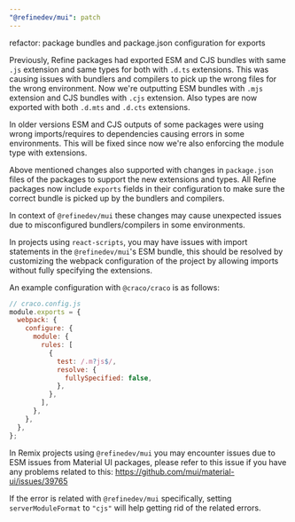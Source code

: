 ```yaml
---
"@refinedev/mui": patch
---
```


refactor: package bundles and package.json configuration for exports

Previously, Refine packages had exported ESM and CJS bundles with same `.js` extension and same types for both with `.d.ts` extensions. This was causing issues with bundlers and compilers to pick up the wrong files for the wrong environment. Now we're outputting ESM bundles with `.mjs` extension and CJS bundles with `.cjs` extension. Also types are now exported with both `.d.mts` and `.d.cts` extensions.

In older versions ESM and CJS outputs of some packages were using wrong imports/requires to dependencies causing errors in some environments. This will be fixed since now we're also enforcing the module type with extensions.

Above mentioned changes also supported with changes in `package.json` files of the packages to support the new extensions and types. All Refine packages now include `exports` fields in their configuration to make sure the correct bundle is picked up by the bundlers and compilers.

In context of `@refinedev/mui` these changes may cause unexpected issues due to misconfigured bundlers/compilers in some environments.

In projects using `react-scripts`, you may have issues with import statements in the `@refinedev/mui`'s ESM bundle, this should be resolved by customizing the webpack configuration of the project by allowing imports without fully specifying the extensions.

An example configuration with `@craco/craco` is as follows:

```js
// craco.config.js
module.exports = {
  webpack: {
    configure: {
      module: {
        rules: [
          {
            test: /.m?js$/,
            resolve: {
              fullySpecified: false,
            },
          },
        ],
      },
    },
  },
};
```

In Remix projects using `@refinedev/mui` you may encounter issues due to ESM issues from Material UI packages, please refer to this issue if you have any problems related to this: https://github.com/mui/material-ui/issues/39765

If the error is related with `@refinedev/mui` specifically, setting `serverModuleFormat` to `"cjs"` will help getting rid of the related errors.
